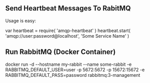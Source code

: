 ## Send Heartbeat Messages To RabitMQ

Usage is easy:

 var heartbeat = require( 'amqp-heartbeat' )
 heartbeat.start( 'amqp://user:password@localhost', 'Some Service Name' )
 
## Run RabbitMQ (Docker Container)

 docker run -d --hostname my-rabbit --name some-rabbit -e RABBITMQ_DEFAULT_USER=user -p 5672:5672 -p 15672:15672 -e RABBITMQ_DEFAULT_PASS=password rabbitmq:3-management 


 
 